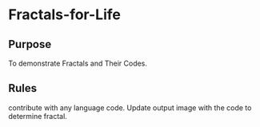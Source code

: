 # Fractals-for-Life
## Purpose
  To demonstrate Fractals and Their Codes.
## Rules
  contribute with any language code.
  Update output image with the code to determine fractal.
